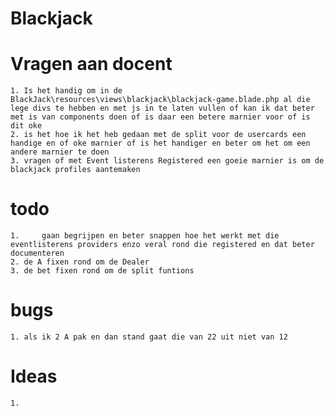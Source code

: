 # Blackjack




# Vragen aan docent
    1. Is het handig om in de BlackJack\resources\views\blackjack\blackjack-game.blade.php al die lege divs te hebben en met js in te laten vullen of kan ik dat beter met is van components doen of is daar een betere marnier voor of is dit oke
    2. is het hoe ik het heb gedaan met de split voor de usercards een handige en of oke marnier of is het handiger en beter om het om een andere marnier te doen
    3. vragen of met Event listerens Registered een goeie marnier is om de blackjack profiles aantemaken 
# todo
    1.     gaan begrijpen en beter snappen hoe het werkt met die eventlisterens providers enzo veral rond die registered en dat beter documenteren
    2. de A fixen rond om de Dealer
    3. de bet fixen rond om de split funtions
# bugs
    1. als ik 2 A pak en dan stand gaat die van 22 uit niet van 12
  
# Ideas
    1. 